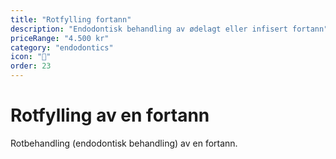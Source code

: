 ```yaml
---
title: "Rotfylling fortann"
description: "Endodontisk behandling av ødelagt eller infisert fortann"
priceRange: "4.500 kr"
category: "endodontics"
icon: "🦷"
order: 23
---
```


# Rotfylling av en fortann

Rotbehandling (endodontisk behandling) av en fortann.